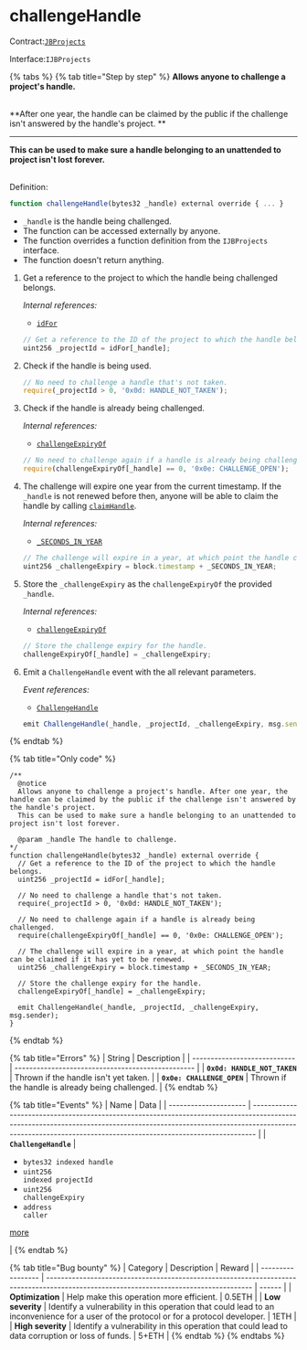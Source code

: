 # challengeHandle

Contract:[`JBProjects`](../)

Interface:`IJBProjects`

{% tabs %}
{% tab title="Step by step" %}
**Allows anyone to challenge a project's handle.**

\
**After one year, the handle can be claimed by the public if the challenge isn't answered by the handle's project. **

****

**This can be used to make sure a handle belonging to an unattended to project isn't lost forever.**

\
Definition:

```javascript
function challengeHandle(bytes32 _handle) external override { ... }
```

* `_handle` is the handle being challenged.
* The function can be accessed externally by anyone.
* The function overrides a function definition from the `IJBProjects` interface.
* The function doesn't return anything.



1.  Get a reference to the project to which the handle being challenged belongs.



    _Internal references:_

    * [`idFor`](../properties/idfor.md)

    ```javascript
    // Get a reference to the ID of the project to which the handle belongs.
    uint256 _projectId = idFor[_handle];
    ```


2.  Check if the handle is being used.

    ```javascript
    // No need to challenge a handle that's not taken.
    require(_projectId > 0, '0x0d: HANDLE_NOT_TAKEN');
    ```


3.  Check if the handle is already being challenged.



    _Internal references:_

    * [`challengeExpiryOf`](../properties/challengeexpiryof.md)

    ```javascript
    // No need to challenge again if a handle is already being challenged.
    require(challengeExpiryOf[_handle] == 0, '0x0e: CHALLENGE_OPEN');
    ```


4.  The challenge will expire one year from the current timestamp. If the `_handle` is not renewed before then, anyone will be able to claim the handle by calling [`claimHandle`](claimhandle.md).



    _Internal references:_

    * [`_SECONDS_IN_YEAR`](../properties/\_seconds_in_year.md)

    ```javascript
    // The challenge will expire in a year, at which point the handle can be claimed if it has yet to be renewed.
    uint256 _challengeExpiry = block.timestamp + _SECONDS_IN_YEAR;
    ```


5.  Store the `_challengeExpiry` as the `challengeExpiryOf` the provided `_handle`.



    _Internal references:_

    * [`challengeExpiryOf`](../properties/challengeexpiryof.md)

    ```javascript
    // Store the challenge expiry for the handle.
    challengeExpiryOf[_handle] = _challengeExpiry;
    ```


6.  Emit a `ChallengeHandle` event with the all relevant parameters.



    _Event references:_

    * [`ChallengeHandle`](../events/challengehandle.md)

    ```javascript
    emit ChallengeHandle(_handle, _projectId, _challengeExpiry, msg.sender);
    ```
{% endtab %}

{% tab title="Only code" %}
```solidity
/** 
  @notice
  Allows anyone to challenge a project's handle. After one year, the handle can be claimed by the public if the challenge isn't answered by the handle's project.
  This can be used to make sure a handle belonging to an unattended to project isn't lost forever.

  @param _handle The handle to challenge.
*/
function challengeHandle(bytes32 _handle) external override {
  // Get a reference to the ID of the project to which the handle belongs.
  uint256 _projectId = idFor[_handle];

  // No need to challenge a handle that's not taken.
  require(_projectId > 0, '0x0d: HANDLE_NOT_TAKEN');

  // No need to challenge again if a handle is already being challenged.
  require(challengeExpiryOf[_handle] == 0, '0x0e: CHALLENGE_OPEN');

  // The challenge will expire in a year, at which point the handle can be claimed if it has yet to be renewed.
  uint256 _challengeExpiry = block.timestamp + _SECONDS_IN_YEAR;

  // Store the challenge expiry for the handle.
  challengeExpiryOf[_handle] = _challengeExpiry;

  emit ChallengeHandle(_handle, _projectId, _challengeExpiry, msg.sender);
}
```
{% endtab %}

{% tab title="Errors" %}
| String                       | Description                                       |
| ---------------------------- | ------------------------------------------------- |
| **`0x0d: HANDLE_NOT_TAKEN`** | Thrown if the handle isn't yet taken.             |
| **`0x0e: CHALLENGE_OPEN`**   | Thrown if the handle is already being challenged. |
{% endtab %}

{% tab title="Events" %}
| Name                  | Data                                                                                                                                                                                                                                        |
| --------------------- | ------------------------------------------------------------------------------------------------------------------------------------------------------------------------------------------------------------------------------------------- |
| **`ChallengeHandle`** | <ul><li><code>bytes32 indexed handle</code></li><li><code>uint256 indexed projectId</code></li><li><code>uint256 challengeExpiry</code></li><li><code>address caller</code></li></ul><p><a href="../events/challengehandle.md">more</a></p> |
{% endtab %}

{% tab title="Bug bounty" %}
| Category          | Description                                                                                                                            | Reward |
| ----------------- | -------------------------------------------------------------------------------------------------------------------------------------- | ------ |
| **Optimization**  | Help make this operation more efficient.                                                                                               | 0.5ETH |
| **Low severity**  | Identify a vulnerability in this operation that could lead to an inconvenience for a user of the protocol or for a protocol developer. | 1ETH   |
| **High severity** | Identify a vulnerability in this operation that could lead to data corruption or loss of funds.                                        | 5+ETH  |
{% endtab %}
{% endtabs %}

